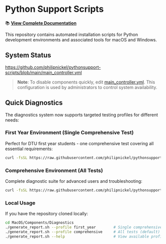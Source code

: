 # Python Support Scripts

📚 **[View Complete Documentation](https://philipnickel.github.io/pythonsupport-scripts/)**

This repository contains automated installation scripts for Python development environments and associated tools for macOS and Windows.

## System Status

https://github.com/philipnickel/pythonsupport-scripts/blob/main/main_controller.yml

> **Note**: To disable components quickly, edit [main_controller.yml](main_controller.yml). This configuration is used by administrators to control system availability.

## Quick Diagnostics

The diagnostics system now supports targeted testing profiles for different needs:

### First Year Environment (Single Comprehensive Test)
Perfect for DTU first year students - one comprehensive test covering all essential requirements:
```bash
curl -fsSL https://raw.githubusercontent.com/philipnickel/pythonsupport-scripts/main/MacOS/Components/Diagnostics/generate_report.sh | bash -s -- --profile first_year
```

### Comprehensive Environment (All Tests)
Complete diagnostic suite for advanced users and troubleshooting:
```bash
curl -fsSL https://raw.githubusercontent.com/philipnickel/pythonsupport-scripts/main/MacOS/Components/Diagnostics/generate_report.sh | bash -s -- --profile comprehensive
```

### Local Usage
If you have the repository cloned locally:
```bash
cd MacOS/Components/Diagnostics
./generate_report.sh --profile first_year        # Single comprehensive test
./generate_report.sh --profile comprehensive     # All tests (default)
./generate_report.sh --help                      # View available profiles
```
